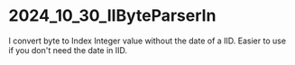 # 2024_10_30_IIByteParserIn
I convert byte to Index Integer value without the date of a IID. Easier to use if you don't need the date in IID.

